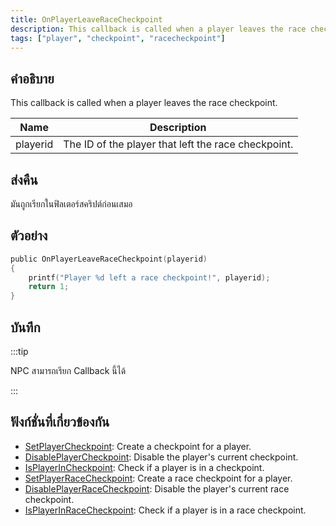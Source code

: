 ```yaml
---
title: OnPlayerLeaveRaceCheckpoint
description: This callback is called when a player leaves the race checkpoint.
tags: ["player", "checkpoint", "racecheckpoint"]
---
```


## คำอธิบาย

This callback is called when a player leaves the race checkpoint.

| Name     | Description                                         |
| -------- | --------------------------------------------------- |
| playerid | The ID of the player that left the race checkpoint. |

## ส่งคืน

มันถูกเรียกในฟิลเตอร์สคริปต์ก่อนเสมอ

## ตัวอย่าง

```c
public OnPlayerLeaveRaceCheckpoint(playerid)
{
    printf("Player %d left a race checkpoint!", playerid);
    return 1;
}
```

## บันทึก

:::tip

NPC สามารถเรียก Callback นี้ได้

:::

## ฟังก์ชั่นที่เกี่ยวข้องกัน

- [SetPlayerCheckpoint](../../scripting/functions/SetPlayerCheckpoint.md): Create a checkpoint for a player.
- [DisablePlayerCheckpoint](../../scripting/functions/DisablePlayerCheckpoint.md): Disable the player's current checkpoint.
- [IsPlayerInCheckpoint](../../scripting/functions/IsPlayerInRaceCheckpoint.md): Check if a player is in a checkpoint.
- [SetPlayerRaceCheckpoint](../../scripting/functions/SetPlayerRaceCheckpoint.md): Create a race checkpoint for a player.
- [DisablePlayerRaceCheckpoint](../../scripting/functions/DisablePlayerRaceCheckpoint.md): Disable the player's current race checkpoint.
- [IsPlayerInRaceCheckpoint](../../scripting/functions/IsPlayerInRaceCheckpoint.md): Check if a player is in a race checkpoint.
